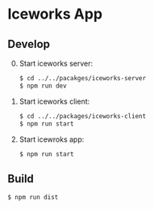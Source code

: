 # Iceworks App

## Develop

0. Start iceworks server: 

    ```bash
    $ cd ../../pacakges/iceworks-server
    $ npm run dev
    ```
0. Start iceworks client:

    ```bash
    $ cd ../../packages/iceworks-client
    $ npm run start
    ```
0. Start icewroks app:

    ```
    $ npm run start
    ```

## Build

```
$ npm run dist
```